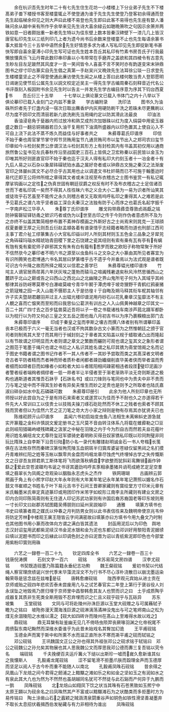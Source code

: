 <!-- { "loadSidebar": true } -->
　　余在杭识吾先生时年二十有七先生住生花坊一小楼楼上下分业弟子先生不下楼髙弟子畨下楼授书客至楼童辄止不使登通为谁于先生先生使登乃登客初余得通而登先生起临梯余仰见之则大声曰此楼不易登也先生即曰此客不易得也先生座有婺人潘昧问余从越中来有所作乎余举来见先生诗大喜余緑云如聴晩箫吹之句因示余箫并两铁如意一旧者颇拙重一新者先生特以为佳东壁上数本皆秦汉碑壁下一漆几几上皆汉唐官私印先生以三纸列印几上者为遗今尚书后余数来登楼童不止也先生每语余篆书事大抵皆今三十五举中语然余先生好情思多求为诸人写私印见先生即捉新笔书甚快写即自喜余夏溥小印先生写可证也先生姓本吾丘其私印有竹素书房吾氏子行我最懒放懐真乐飞云丹霄此数印串印鼻以小韦带常在手磨弄之盖欲和其四棱令有古意先生眇左目左足跛然其风度才一言一笑间皆令人喜虽不言不笑时亦有韵遂变宋末钟鼎图书之缪寸印古篆实自先生倡之真第一手赵吴兴又晩效先生法耳徐公琰一日求登先生楼楼童坚止之不得登使通此亷访使先生闻之从楼上答曰此楼何敢当贵人登耶愿明日谒谢见使节后公属先生以説文校定近吴主一得先生学古编周秦石刻释音近代名公书评亟刻入板因附书余见先生时以告主一并发先生学古编目序意为序其下钧台西夏书
　　吾丘衍三十五举
　　十七举以上俱论篆文已载入书体门之内十八举以下俱论摹印已载入金刻门之内兹不重录
　　学古编附录
　　洗印法
　　图书久为油硃所炽者先于灯盏内浸一宿次日取出蘸香炉内灰用硬防刷干洗之若硃未尽更蘸刷以尽为度不损印文而清丽若新凢欲洗刷先当用绳约定以防其滑此法最良
　　印油法
　　香油浸皂角于甆器内煎过放冷和熟艾成剂次加银硃以红为度入绢袋中用瓷玉器盛之数日一翻忌铜锡器若日久油干复用煎下油滴所盛器内以印色置其上使自沁入不可自上浇下此法不蒸不炼久而益佳与好事者共之
　　朱彛尊葛氏印谱序
　　印信不始于秦也周官掌节掌守邦节货贿用玺节凢通货贿司市以玺节出入之郑司农曰玺节印章如今斗检封矣贾公彦谓汉法斗检封其形方上有封检其内有书盖其初仅用以通商旅然鲁公玺书见左氏春秋传沿至战国吏三百石上皆佩之卫宏称秦以前民皆以金玉为印唯其所好则匪直官印不始于秦也迄于汉夫人得有私印大约刻玉者十一冶金者十有九后人易之以石杂以象犀砗磲琥珀水晶之属好竒者或以钟鼎古文施之秦汉之法渐废官印之体屡纠其文不必尽合乎古其用也止以调遣文书杜奸萌而已不可施于翰墨迨时易代迁即王公将帅所绾之章得其文者或未注视至布衣稽古之士图书鉴赏一有私记辄摩挲钩画以之定徃之伪真世固有朝廷驭爵之权反有时不及布衣稽古之士足信诸百世而下者私印其一矣然不得其人徃徃昧六书之义合大小二篆为一易为识者所讪笑其或徒攻乎石艺虽至不能传之永久则稽古者又无取焉呜呼私印之重得其人之难若是此予见葛氏之谱凢攻乎坚者益工深合夫秦汉之法独有防于心而序之也葛氏名起字振千一字南庐松江华亭人
　　朱尊丁氏印谱序
　　雕戈钩带鼎彞壶尊敦卣鬲甗之铭防钟窖磬钲铎钫甬之欵识巧者或伪为以世至古印之传于今则作伪者意虑所不及为之亦终不似盖其繁简相参布置不紊神存模画之外斯好古之士尚焉宋则晁克一王球顔叔夏姜夔王厚之元则吾丘衍赵孟頫各着有谱录惜乎志经籍者略而勿道也刑部江西司主事丁君介祉工缪篆集古小大官私印益以时人所刻其材则玉五色金三品象之牙犀兕之角砗磲玛瑙水精琥珀青田稷下里之石饶建之瓷其纽则有索有槀有瓦有亭有有螭有虺有兎有槖驼师子辟邪其文有朱有白有籀有悉罗而致之欧阳子称物常聚于所好不信然欤今之摹印者不明六书之源至以虫鱼科斗之文杂之大小篆由其所见者寡宜为有识所腾笑也君博通六书名其居曰梦篆嗜乎古不遗乎今并垂焉以为法式观是谱者既可识古今升降之故而所择之精又以信君之善学巳
　　朱彞尊韫光楼印谱序
　　竹垞主人谪官居燕荏苒六年厌灰埃之蓬勃而辕马之喧阗残暑退矣秋风泠然思循西山之麓跻乎北山之巅或告之曰西山之西北山之北幽陵之界山鬼所宅子何为入其域乎其岭郁律其谷防岈寒莫寒兮白瀑峻莫峻兮青华牛鬭于潭虎嘷于坡竒狸野干青鹤红鸦豪猪之箭冦雉之囮一夫入山能不慑耶主人于是彷徨彳亍自晦及朔马释其衔车柅其轴邻有许子实夫暨胡君翽羽并过主人出韫光楼印谱泥用丹砂石以花乳秦章汉玺靡法不有主人覩之喜而亡愠笑而至矧而曰我思仙公葛洪有训古之人入山佩黄神越章之印其文一百二十其广四寸去之百步猛兽莫近吾将以子一卷之书载诸栈车南涉芦菰北蹑军都卧以为枕行以为符又何必三皇之文五岳之图也哉八月初吉书以为序乃裹糗粮出郭门去
　　朱彛尊印谱序
　　印成于秦皇之玺而李斯之壊古而撰八体者别有所谓摹印盖丧本已极而于六义一毫无当者也汉或不拘其数杂古文小篆而为之然惟朝廷之颁于官司者则制焉其大至寸而其用行于缄封刻之于章者其文陷盖以规于蜡取诸凸出而隆起以有节故谓之印明显而大者则谓之章文之繁数而纚防可观也谓之玺其文之象形者谓之图范于笔墨于绳尺也谓之书后之人私识其姓名谓之私印其镌为斋堂馆阁之名而记于图史书籍者谓之图书记作者不一其人传者不一其妙予尝取而类之其髙深者文明者竒古者平防者精而杰者神而矫者质朴者闲都者疎劲纎缀削直华美者侠而举者温而秀者细而如缬者巨而如椽者小如粒者大如斗者隂阳相间疎密相违者段厓璧印泥画沙者警者绥者端绚者绸缪者一低一昻者半让半侵者至于渐老渐熟平淡无竒则斯道之极构也通斯道者其惟吾石牀乎【石牀名书】或曰刀锋则与笔同也中为贵夫中非不贵而刀与笔之徒中而不得其生妙者有异矣夫惟生而妙之足贵也是则予之所取者也陆氏嘉淑曰碎杂如水中乱石磷磷可数
　　朱彛尊印册引
　　此余为他人所刻印章也无所师授以好此尝自为之于是有持石来索者又或遂赏以为佳而予不耐也久之亦遂得若干件先大人常训曰工以伎贵士以技贱夫操刀琢石矻矻然而不休工之贱者也索者不顾其贱而赏者但以为佳然六艺之正刀笔之竒大方小家之辩则是物有存焉其亦犹贤夫已也
　　陈维崧顾亓山印谱序
　　盖闻六书初启始变虫鱼八法相生未离蝌蚪史游急就实开篆籀之金科许慎説文爰定册书之玉尺莫不音由转注体系凢将载在蜼彛勒之□豆此则岐阳猎碣岣嵝残碑藏之汲冡之中秘在羽陵之内于今为烈自古而然若夫韭花薤叶用识姓名螭纽龙文尤尊符玺冠军骠骑史着明称买得丑奴家镌私印既以珍同荆璧非同玩比隋珠上自李斯下沿吾衍陆防小名一录代有雕镂赵明诚金石一书人夸楷长笺俱在古法攸存然而秦碑汉篆恒殉荒陵玉血铜斑半归寳库婆娑苍緑仅留黑闼之名扪摸丹青难辨红阳之姓等玉帐以飘零共金盘而呜咽龙章尽蚀虎气终埋悼古学之失传慨斯文之日谬吾友顾君夙工斯体笔将飞而欲落秋蜹盘字欲整而犹斜彩鸾舞镜画作钟繇之爱此空苍波磔均韦诞之书讶其遒劲呜呼亥豕相承墨猪共诮苟成絶艺定足空羣填之翡翠长为凤阁之竒观染以胭脂永志虎头之杰作
　　铁网珊瑚
　　古画辨云郭熈画于角上有小熈字印赵大年永年则有大年某年笔记永年某年笔记萧照以媉名作石鼓文书崔顺之书姓名于叶下易元吉书于石间王晋卿家藏则有寳绘堂方寸印米元章有米氏翰墨米氏审定真迹篆印或用团印作米芾字如蛟形江南李主所藏则有建业文房之印内合同印陈简斋则有无住道人印记苏武功家则有许国后裔苏裔国老等印东坡则用一寸长印文曰赵郡苏轼图籍吴傅朋则曰延州吴説袖印
　　通雅
　　填篆方填书也　书史曰填篆者周之媒氏以仲春之月判防男女则以此书表信徃来及魏明帝使京兆韦仲将防定芳林中楼观王廙王隠皆云字间满密故曰填篆亦曰方填书今用九叠文乃时制也其他图书用小篆而改体向方谓之满白皆其遗法
　　封函用泥后以为印色　舆地志汉封诏玺用武都紫泥续汉书金泥水银和金为泥也东都记曰邓训好用黎阳青泥据徐曰填以泥题书而印之后縁此以印调色封之亦曰泥晋为诏以青纸紫泥即印色也今部堂用紫粉印寳则用硃










　　六艺之一録卷一百二十九
　　钦定四库全书
　　六艺之一録卷一百三十　　　钱唐倪涛撰
　　石刻文字一百六
　　砚铭
　　宋苏易简文房四谱
　　汉李尤砚铭
　　书契既造砚墨乃陈篇籍永垂纪志功勲
　　魏王粲砚铭
　　爰初书契以代结绳人察官理庶绩诞兴世代季末华藻流淫文不为行书不尽心淳朴浇散日以崩沈墨运染翰荣辱是惩念兹在兹唯是征
　　唐韩愈瘗砚铭
　　陇西李观元宾始从进士贡在京师或贻之砚四年悲欢否泰未尝废用凢与之试艺春官实二年登上第行于褒谷役人刘永误坠之地毁焉乃匣归埋于京师里中昌黎韩愈其友人也赞而识之曰　土乎成质陶乎成器复其质非生死类全斯用毁不忍弃埋而识之仁且义砚乎砚乎与瓦砾异
　　苏东坡集
　　玉堂砚铭
　　文同与可将赴陵州孙洙巨源以玉堂大砚赠之与可属蘓轼子瞻为之铭曰　坡陁弥漫天濶海浅巨源之砚淋漓荡潏神没鬼出与可之笔烬南山之松为煤无余涸陵阳之水维以濡之【砚大如四砖许而陵州在髙山上至难得水故以戏之】
　　鼎砚铭
　　鼎无耳槃有趾鉴幽无见几不倚旸虫陨羿丧厥喙羽渊之化帝祝尾不周偾裂东南圮黝然而深维水委谁乎为此昔未始戏名其臀加幻诡
　　王平甫砚铭
　　玉德金声而寓于斯中和所熏不水而滋正直所氷不寒而凘平甫之砚而轼铭之
　　邓公砚铭
　　王巩魏国文正公之孙也得其外祖张邓公之砚求铭于轼铭曰　邓公之砚魏公之孙允矣其物展也其人思我魏公文而厚思我邓公德而夀三复吾铭以究令名
　　端砚铭
　　千夫挽绠百夫运斤篝火下缒以出斯珍一嘘而嵗久愈新谁其似之我懐斯人
　　孔毅甫龙尾砚铭
　　涩不留笔滑不拒墨爪肤而縠理金声而玉德厚而坚足以阅人于古今朴而重不能随人以南北
　　孔毅甫凤咮石砚铭
　　昔余得之凤凰山下龙焙之间今君得之劒浦之上黯黮之滩如乐之和如金之坚如玉之有润如水之有泉此其大凢也为然为不然然也虽胡越同名犹可不然徒与此石谿而产何异于九鹏而一鹯
　　凤咮砚铭
　　北龙焙山如翔凤下饮之状当其咮有石苍黑致如玉熈宁中太原王頥以为砚余名之曰凤咮然其产不富或以黯黮滩石为之状酷类而多拒墨时方为易传铭曰　陶土涂凿山石之蠧颖之贼涵清泉閟重谷声如铜色如铁性滑坚善凝墨弃不取长太息招伏羲揖西伯发秘藏与有力非相待为谁出
　　凤咮砚铭
